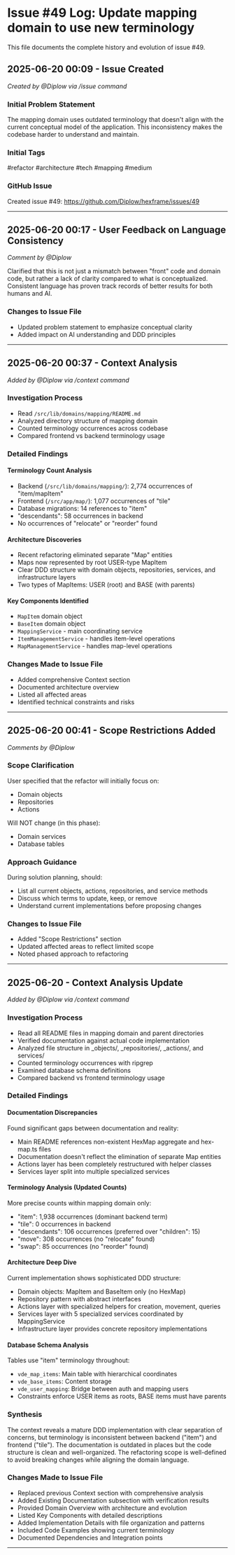 # Issue #49 Log: Update mapping domain to use new terminology

This file documents the complete history and evolution of issue #49.

## 2025-06-20 00:09 - Issue Created

*Created by @Diplow via /issue command*

### Initial Problem Statement
The mapping domain uses outdated terminology that doesn't align with the current conceptual model of the application. This inconsistency makes the codebase harder to understand and maintain.

### Initial Tags
#refactor #architecture #tech #mapping #medium

### GitHub Issue
Created issue #49: https://github.com/Diplow/hexframe/issues/49

---

## 2025-06-20 00:17 - User Feedback on Language Consistency

*Comment by @Diplow*

Clarified that this is not just a mismatch between "front" code and domain code, but rather a lack of clarity compared to what is conceptualized. Consistent language has proven track records of better results for both humans and AI.

### Changes to Issue File
- Updated problem statement to emphasize conceptual clarity
- Added impact on AI understanding and DDD principles

---

## 2025-06-20 00:37 - Context Analysis

*Added by @Diplow via /context command*

### Investigation Process
- Read `/src/lib/domains/mapping/README.md`
- Analyzed directory structure of mapping domain
- Counted terminology occurrences across codebase
- Compared frontend vs backend terminology usage

### Detailed Findings

#### Terminology Count Analysis
- Backend (`/src/lib/domains/mapping/`): 2,774 occurrences of "item/mapItem"
- Frontend (`/src/app/map/`): 1,077 occurrences of "tile"
- Database migrations: 14 references to "item"
- "descendants": 58 occurrences in backend
- No occurrences of "relocate" or "reorder" found

#### Architecture Discoveries
- Recent refactoring eliminated separate "Map" entities
- Maps now represented by root USER-type MapItem
- Clear DDD structure with domain objects, repositories, services, and infrastructure layers
- Two types of MapItems: USER (root) and BASE (with parents)

#### Key Components Identified
- `MapItem` domain object
- `BaseItem` domain object
- `MappingService` - main coordinating service
- `ItemManagementService` - handles item-level operations
- `MapManagementService` - handles map-level operations

### Changes Made to Issue File
- Added comprehensive Context section
- Documented architecture overview
- Listed all affected areas
- Identified technical constraints and risks

---

## 2025-06-20 00:41 - Scope Restrictions Added

*Comments by @Diplow*

### Scope Clarification
User specified that the refactor will initially focus on:
- Domain objects
- Repositories  
- Actions

Will NOT change (in this phase):
- Domain services
- Database tables

### Approach Guidance
During solution planning, should:
- List all current objects, actions, repositories, and service methods
- Discuss which terms to update, keep, or remove
- Understand current implementations before proposing changes

### Changes to Issue File
- Added "Scope Restrictions" section
- Updated affected areas to reflect limited scope
- Noted phased approach to refactoring

---

## 2025-06-20 - Context Analysis Update

*Added by @Diplow via /context command*

### Investigation Process
- Read all README files in mapping domain and parent directories
- Verified documentation against actual code implementation
- Analyzed file structure in _objects/, _repositories/, _actions/, and services/
- Counted terminology occurrences with ripgrep
- Examined database schema definitions
- Compared backend vs frontend terminology usage

### Detailed Findings

#### Documentation Discrepancies
Found significant gaps between documentation and reality:
- Main README references non-existent HexMap aggregate and hex-map.ts files
- Documentation doesn't reflect the elimination of separate Map entities
- Actions layer has been completely restructured with helper classes
- Services layer split into multiple specialized services

#### Terminology Analysis (Updated Counts)
More precise counts within mapping domain only:
- "item": 1,938 occurrences (dominant backend term)
- "tile": 0 occurrences in backend
- "descendants": 106 occurrences (preferred over "children": 15)
- "move": 308 occurrences (no "relocate" found)
- "swap": 85 occurrences (no "reorder" found)

#### Architecture Deep Dive
Current implementation shows sophisticated DDD structure:
- Domain objects: MapItem and BaseItem only (no HexMap)
- Repository pattern with abstract interfaces
- Actions layer with specialized helpers for creation, movement, queries
- Services layer with 5 specialized services coordinated by MappingService
- Infrastructure layer provides concrete repository implementations

#### Database Schema Analysis
Tables use "item" terminology throughout:
- `vde_map_items`: Main table with hierarchical coordinates
- `vde_base_items`: Content storage
- `vde_user_mapping`: Bridge between auth and mapping users
- Constraints enforce USER items as roots, BASE items must have parents

### Synthesis
The context reveals a mature DDD implementation with clear separation of concerns, but terminology is inconsistent between backend ("item") and frontend ("tile"). The documentation is outdated in places but the code structure is clean and well-organized. The refactoring scope is well-defined to avoid breaking changes while aligning the domain language.

### Changes Made to Issue File
- Replaced previous Context section with comprehensive analysis
- Added Existing Documentation subsection with verification results
- Provided Domain Overview with architecture and evolution
- Listed Key Components with detailed descriptions
- Added Implementation Details with file organization and patterns
- Included Code Examples showing current terminology
- Documented Dependencies and Integration points

---